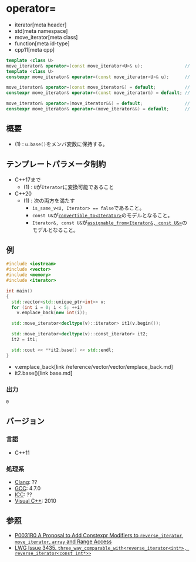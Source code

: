 # operator=
* iterator[meta header]
* std[meta namespace]
* move_iterator[meta class]
* function[meta id-type]
* cpp11[meta cpp]

```cpp
template <class U>
move_iterator& operator=(const move_iterator<U>& u);                // (1) C++11
template <class U>
constexpr move_iterator& operator=(const move_iterator<U>& u);      // (1) C++17

move_iterator& operator=(const move_iterator&) = default;           // (2) C++11
constexpr move_iterator& operator=(const move_iterator&) = default; // (2) C++17

move_iterator& operator=(move_iterator&&) = default;                // (3) C++11
constexpr move_iterator& operator=(move_iterator&&) = default;      // (3) C++17
```

## 概要
- (1) : `u.base()`をメンバ変数に保持する。

## テンプレートパラメータ制約

- C++17まで
  - (1) : `U`が`Iterator`に変換可能であること
- C++20
  - (1) : 次の両方を満たす
    - `is_same_v<U, Iterator> == false`であること。
    - `const U&`が[`convertible_to<Iterator>`](/reference/concepts/convertible_to.md)のモデルとなること。
    - `Iterator&, const U&`が[`assignable_from<Iterator&, const U&>`](/reference/concepts/assignable_from.md)のモデルとなること。


## 例
```cpp example
#include <iostream>
#include <vector>
#include <memory>
#include <iterator>

int main()
{
  std::vector<std::unique_ptr<int>> v;
  for (int i = 0; i < 5; ++i)
    v.emplace_back(new int(i));

  std::move_iterator<decltype(v)::iterator> it1(v.begin());

  std::move_iterator<decltype(v)::const_iterator> it2;
  it2 = it1;

  std::cout << **it2.base() << std::endl;
}
```
* v.emplace_back[link /reference/vector/vector/emplace_back.md]
* it2.base()[link base.md]

### 出力
```
0
```

## バージョン
### 言語
- C++11

### 処理系
- [Clang](/implementation.md#clang): ??
- [GCC](/implementation.md#gcc): 4.7.0
- [ICC](/implementation.md#icc): ??
- [Visual C++](/implementation.md#visual_cpp): 2010


## 参照
- [P0031R0 A Proposal to Add Constexpr Modifiers to `reverse_iterator`, `move_iterator`, `array` and Range Access](http://www.open-std.org/jtc1/sc22/wg21/docs/papers/2015/p0031r0.html)
- [LWG Issue 3435. `three_way_comparable_with<reverse_iterator<int*>, reverse_iterator<const int*>>`](https://cplusplus.github.io/LWG/issue3435)
